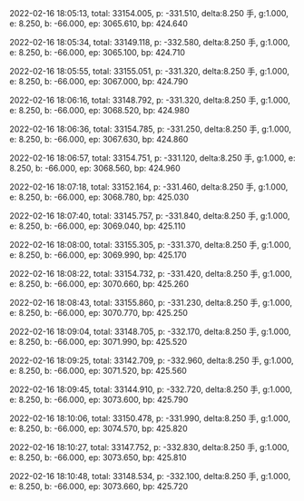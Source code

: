 2022-02-16 18:05:13, total: 33154.005, p: -331.510, delta:8.250 手, g:1.000, e: 8.250, b: -66.000, ep: 3065.610, bp: 424.640

2022-02-16 18:05:34, total: 33149.118, p: -332.580, delta:8.250 手, g:1.000, e: 8.250, b: -66.000, ep: 3065.100, bp: 424.710

2022-02-16 18:05:55, total: 33155.051, p: -331.320, delta:8.250 手, g:1.000, e: 8.250, b: -66.000, ep: 3067.000, bp: 424.790

2022-02-16 18:06:16, total: 33148.792, p: -331.320, delta:8.250 手, g:1.000, e: 8.250, b: -66.000, ep: 3068.520, bp: 424.980

2022-02-16 18:06:36, total: 33154.785, p: -331.250, delta:8.250 手, g:1.000, e: 8.250, b: -66.000, ep: 3067.630, bp: 424.860

2022-02-16 18:06:57, total: 33154.751, p: -331.120, delta:8.250 手, g:1.000, e: 8.250, b: -66.000, ep: 3068.560, bp: 424.960

2022-02-16 18:07:18, total: 33152.164, p: -331.460, delta:8.250 手, g:1.000, e: 8.250, b: -66.000, ep: 3068.780, bp: 425.030

2022-02-16 18:07:40, total: 33145.757, p: -331.840, delta:8.250 手, g:1.000, e: 8.250, b: -66.000, ep: 3069.040, bp: 425.110

2022-02-16 18:08:00, total: 33155.305, p: -331.370, delta:8.250 手, g:1.000, e: 8.250, b: -66.000, ep: 3069.990, bp: 425.170

2022-02-16 18:08:22, total: 33154.732, p: -331.420, delta:8.250 手, g:1.000, e: 8.250, b: -66.000, ep: 3070.660, bp: 425.260

2022-02-16 18:08:43, total: 33155.860, p: -331.230, delta:8.250 手, g:1.000, e: 8.250, b: -66.000, ep: 3070.770, bp: 425.250

2022-02-16 18:09:04, total: 33148.705, p: -332.170, delta:8.250 手, g:1.000, e: 8.250, b: -66.000, ep: 3071.990, bp: 425.520

2022-02-16 18:09:25, total: 33142.709, p: -332.960, delta:8.250 手, g:1.000, e: 8.250, b: -66.000, ep: 3071.520, bp: 425.560

2022-02-16 18:09:45, total: 33144.910, p: -332.720, delta:8.250 手, g:1.000, e: 8.250, b: -66.000, ep: 3073.600, bp: 425.790

2022-02-16 18:10:06, total: 33150.478, p: -331.990, delta:8.250 手, g:1.000, e: 8.250, b: -66.000, ep: 3074.570, bp: 425.820

2022-02-16 18:10:27, total: 33147.752, p: -332.830, delta:8.250 手, g:1.000, e: 8.250, b: -66.000, ep: 3073.650, bp: 425.810

2022-02-16 18:10:48, total: 33148.534, p: -332.100, delta:8.250 手, g:1.000, e: 8.250, b: -66.000, ep: 3073.660, bp: 425.720